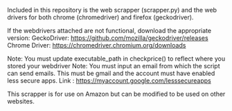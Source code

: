 Included in this repository is the web scrapper (scrapper.py) and the web drivers for both chrome (chromedriver) 
and firefox (geckodriver).

If the webdrivers attached are not functional, download the appropriate version:
GeckoDriver: https://github.com/mozilla/geckodriver/releases
Chrome Driver: https://chromedriver.chromium.org/downloads

Note: You must update executable_path in checkprice() to reflect where you stored your webdriver
Note: You must input an email from which the script can send emails. This must be gmail and the account must have enabled less 
      secure apps. Link : https://myaccount.google.com/lesssecureapps


This scrapper is for use on Amazon but can be modified to be used on other websites. 


